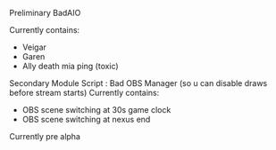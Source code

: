 Preliminary BadAIO

Currently contains:
- Veigar
- Garen
- Ally death mia ping (toxic)

Secondary Module Script : Bad OBS Manager
(so u can disable draws before stream starts)
Currently contains:
- OBS scene switching at 30s game clock
- OBS scene switching at nexus end


Currently pre alpha
